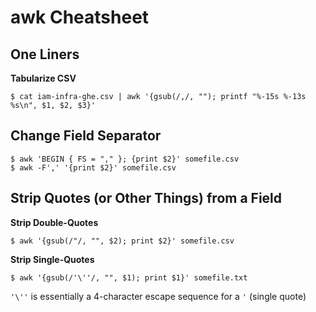 # awk Cheatsheet

## One Liners

**Tabularize CSV**
```
$ cat iam-infra-ghe.csv | awk '{gsub(/,/, ""); printf "%-15s %-13s %s\n", $1, $2, $3}'
```

## Change Field Separator

```
$ awk 'BEGIN { FS = "," }; {print $2}' somefile.csv
$ awk -F',' '{print $2}' somefile.csv
```

## Strip Quotes (or Other Things) from a Field

**Strip Double-Quotes**
```
$ awk '{gsub(/"/, "", $2); print $2}' somefile.csv
```

**Strip Single-Quotes**
```
$ awk '{gsub(/'\''/, "", $1); print $1}' somefile.txt
```
`'\''` is essentially a 4-character escape sequence for a `'` (single quote)
